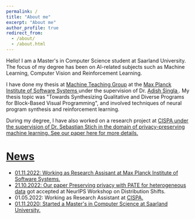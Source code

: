 ```yaml
---
permalink: /
title: "About me"
excerpt: "About me"
author_profile: true
redirect_from: 
  - /about/
  - /about.html
---
```


Hello! I am a Master's in Computer Science student at Saarland University. The focus of my degree has been on AI-related subjects such as Machine Learning, Computer Vision and Reinforcement Learning. 

I have done my thesis at <a href="https://machineteaching.mpi-sws.org/index.html">Machine Teaching Group</a> at the <a href="https://www.mpi-sws.org/">Max Planck Institute of Software Systems </a> under the supervision of Dr. <a href="https://www.mpi-sws.org/people/adishs/">Adish Singla </a>. My thesis topic was "Towards Synthesizing Qualitative and Diverse Programs for Block-Based Visual Programming", and involved techniques of neural program synthesis and reinforcement learning.

During my degree, I have also worked on a research project at <a href="https://cispa.de/en/">CISPA under the supervision of Dr. <a href="https://cispa.de/en/people/c01sest">Sebastian Stich in the domain of privacy-preserving machine learning. See our paper <a href="https://openreview.net/forum?id=NvlUqen8Cya">here for more details.

News
======
- 01.11.2022: Working as Research Assisant at <a href="https://www.mpi-sws.org/">Max Planck Institute of Software Systems.
- 21.10.2022: Our paper [Preserving privacy with PATE for heterogeneous data](https://openreview.net/forum?id=NvlUqen8Cya) got accepted at NeurIPS Workshop on Distribution Shifts. 
- 01.05.2022: Working as Research Assistant at <a href="https://cispa.de/en/">CISPA. 
- 01.11.2020: Started a Master's in Computer Science at <a href="https://www.uni-saarland.de/en/home.html">Saarland University.

